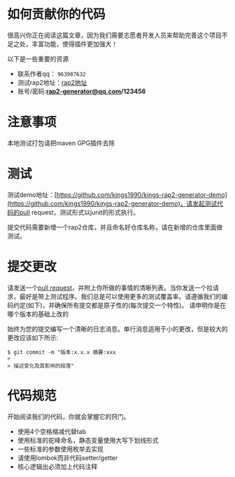 # 如何贡献你的代码
很高兴你正在阅读这篇文章，因为我们需要志愿者开发人员来帮助完善这个项目不足之处，丰富功能，使得插件更加强大！

以下是一些重要的资源

* 联系作者qq： `963987632`
* 测试rap2地址：[rap2地址](http://rap2.taobao.org/repository)
* 账号/密码:**rap2-generator@qq.com/123456**

# 注意事项
本地测试打包请把maven GPG插件去除

# 测试
测试demo地址：[https://github.com/kings1990/kings-rap2-generator-demo](https://github.com/kings1990/kings-rap2-generator-demo)，请发起测试代码的pull request，测试形式以junit的形式执行。

提交代码需要新增一个rap2仓库，并且命名好仓库名称，请在新增的仓库里面做测试。

# 提交更改
请发送一个[pull request](https://github.com/kings1990/kings-rap2-generator/pulls)，并附上你所做的事情的清晰列表。当你发送一个拉请求，最好是带上测试程序。我们总是可以使用更多的测试覆盖率。请遵循我们的编码约定(如下)，并确保所有提交都是原子性的(每次提交一个特性)。
请申明你是在哪个版本的基础上改的

始终为您的提交编写一个清晰的日志消息。单行消息适用于小的更改，但是较大的更改应该如下所示:

```
$ git commit -m "版本:x.x.x 摘要:xxx
>
> 描述变化及其影响的段落"
```

# 代码规范
开始阅读我们的代码，你就会掌握它的窍门。

* 使用4个空格缩减代替tab
* 使用标准的驼峰命名，静态变量使用大写下划线形式
* 一些标准的参数使用枚举去实现
* 请使用lombok而非代码setter/getter
* 核心逻辑出必须加上代码注释
